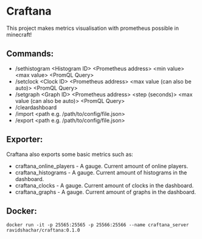 Craftana  
=========

This project makes metrics visualisation with prometheus possible in minecraft!  
  
Commands:  
---------
* /sethistogram \<Histogram ID\> \<Prometheus address\> \<min value\> \<max value\> \<PromQL Query\>
* /setclock \<Clock ID\> \<Prometheus address\> \<max value (can also be auto)\> \<PromQL Query\>  
* /setgraph \<Graph ID\> \<Prometheus address\> \<step (seconds)\> \<max value (can also be auto)\> \<PromQL Query\>  
* /cleardashboard  
* /import \<path e.g. /path/to/config/file.json\>  
* /export \<path e.g. /path/to/config/file.json\>  
  
Exporter:  
---------
Craftana also exports some basic metrics such as:  
* craftana_online_players - A gauge. Current amount of online players.  
* craftana_histograms - A gauge. Current amount of histograms in the dashboard.  
* craftana_clocks - A gauge. Current amount of clocks in the dashboard.  
* craftana_graphs - A gauge. Current amount of graphs in the dashboard.  
  
Docker:
-------
```
docker run -it -p 25565:25565 -p 25566:25566 --name craftana_server ravidshachar/craftana:0.1.0
```